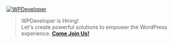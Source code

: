 [![WPDeveloper](./images/banner.png)](https://startise.com/careers/)

> WPDeveloper is Hiring! <br />
> Let's create powerful solutions to empower the WordPress experience. **[Come Join Us!](https://startise.com/careers/)**